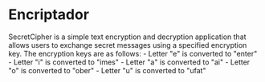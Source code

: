 # Encriptador
 SecretCipher is a simple text encryption and decryption application that allows users to exchange secret messages using a specified encryption key. The encryption keys are as follows:  - Letter "e" is converted to "enter" - Letter "i" is converted to "imes" - Letter "a" is converted to "ai" - Letter "o" is converted to "ober" - Letter "u" is converted to "ufat"
